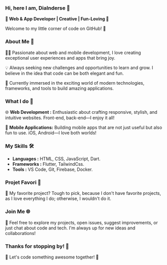 ### Hi, here I am, Dialnderse 👋

**🌟 Web & App Developer | Creative | Fun-Loving 🚀**

Welcome to my little corner of code on GitHub! 🎉

### About Me 🚀

👨‍💻 Passionate about web and mobile development, I love creating exceptional user experiences and apps that bring joy.

💡 Always seeking new challenges and opportunities to learn and grow. I believe in the idea that code can be both elegant and fun.

🚀 Currently immersed in the exciting world of modern technologies, frameworks, and tools to build amazing applications.

### What I do 💼

🌐 **Web Development  :** Enthusiastic about crafting responsive, stylish, and intuitive websites. Front-end, back-end—I enjoy it all!

📱 **Mobile Applications:** Building mobile apps that are not just useful but also fun to use. iOS, Android—I love both worlds!

### My Skills 🛠️

- **Languages :** HTML, CSS, JavaScript, Dart.
- **Frameworks :** Flutter, TailwindCss.
- **Tools :** VS Code, Git, Firebase, Docker.

### Projet Favori 💖

🚀 My favorite project? Tough to pick, because I don't have favorite projects, as I love everything I do; otherwise, I wouldn't do it.
### Join Me 🌐

💬 Feel free to explore my projects, open issues, suggest improvements, or just chat about code and tech. I'm always up for new ideas and collaborations!

### Thanks for stopping by! 🙌

🚀 Let's code something awesome together! 🚀
